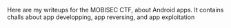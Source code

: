 Here are my writeups for the MOBISEC CTF, about Android apps.
It contains challs about app developping, app reversing, and app exploitation

